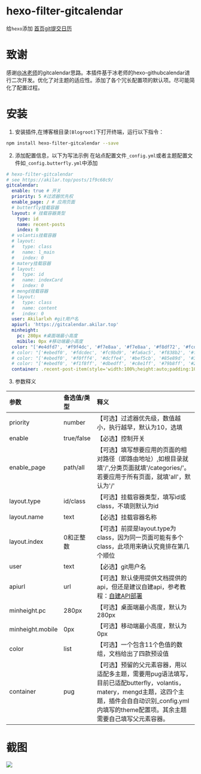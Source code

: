 # hexo-filter-gitcalendar

给`hexo`添加 [首页git提交日历](https://akilar.top/posts/1f9c68c9/)

# 致谢
感谢[@冰老师](https://zfe.space/)的gitcalendar思路。本插件基于冰老师的hexo-githubcalendar进行二次开发。优化了对主题的适应性。添加了各个冗长配置项的默认项。尽可能简化了配置过程。

# 安装

1. 安装插件,在博客根目录`[Blogroot]`下打开终端，运行以下指令：
  ```bash
  npm install hexo-filter-gitcalendar --save
  ```

2. 添加配置信息，以下为写法示例
  在站点配置文件`_config.yml`或者主题配置文件如`_config.butterfly.yml`中添加

  ```yaml
  # hexo-filter-gitcalendar
  # see https://akilar.top/posts/1f9c68c9/
  gitcalendar:
    enable: true # 开关
    priority: 5 #过滤器优先权
    enable_page: / # 应用页面
    # butterfly挂载容器
    layout: # 挂载容器类型
      type: id
      name: recent-posts
      index: 0
    # volantis挂载容器
    # layout:
    #   type: class
    #   name: l_main
    #   index: 0
    # matery挂载容器
    # layout:
    #   type: id
    #   name: indexCard
    #   index: 0
    # mengd挂载容器
    # layout:
    #   type: class
    #   name: content
    #   index: 0
    user: Akilarlxh #git用户名
    apiurl: 'https://gitcalendar.akilar.top'
    minheight:
      pc: 280px #桌面端最小高度
      mibile: 0px #移动端最小高度
    color: "['#e4dfd7', '#f9f4dc', '#f7e8aa', '#f7e8aa', '#f8df72', '#fcd217', '#fcc515', '#f28e16', '#fb8b05', '#d85916', '#f43e06']" #橘黄色调
    # color: "['#ebedf0', '#fdcdec', '#fc9bd9', '#fa6ac5', '#f838b2', '#f5089f', '#c4067e', '#92055e', '#540336', '#48022f', '#30021f']" #浅紫色调
    # color: "['#ebedf0', '#f0fff4', '#dcffe4', '#bef5cb', '#85e89d', '#34d058', '#28a745', '#22863a', '#176f2c', '#165c26', '#144620']" #翠绿色调
    # color: "['#ebedf0', '#f1f8ff', '#dbedff', '#c8e1ff', '#79b8ff', '#2188ff', '#0366d6', '#005cc5', '#044289', '#032f62', '#05264c']" #天青色调
    container: .recent-post-item(style='width:100%;height:auto;padding:10px;') #父元素容器，需要使用pug语法
  ```
3. 参数释义

  |参数|备选值/类型|释义|
  |:--|:--|:--|
  |priority|number|【可选】过滤器优先级，数值越小，执行越早，默认为10，选填|
  |enable|true/false|【必选】控制开关|
  |enable_page|path/all|【可选】填写想要应用的页面的相对路径（即路由地址）,如根目录就填'/',分类页面就填'/categories/'。若要应用于所有页面，就填'all'，默认为'/'|
  |layout.type|id/class|【可选】挂载容器类型，填写id或class，不填则默认为id|
  |layout.name|text|【必选】挂载容器名称|
  |layout.index|0和正整数|【可选】前提是layout.type为class，因为同一页面可能有多个class，此项用来确认究竟排在第几个顺位|
  |user|text|【必选】git用户名|
  |apiurl|url|【可选】默认使用提供文档提供的api，但还是建议自建api，参考教程：[自建API部署](https://akilar.top/posts/1f9c68c9/#自建API部署)|
  |minheight.pc|280px|【可选】桌面端最小高度，默认为280px|
  |minheight.mobile|0px|【可选】移动端最小高度，默认为0px|
  |color|list|【可选】一个包含11个色值的数组，文档给出了四款预设值|
  |container|pug|【可选】预留的父元素容器，用以适配多主题，需要用pug语法填写，目前已适配butterfly，volantis，matery，mengd主题，这四个主题，插件会自自动识别_config.yml内填写的theme配置项。其余主题需要自己填写父元素容器。|
# 截图
  ![](https://cdn.jsdelivr.net/npm/hexo-filter-gitcalendar/lib/gitcalendar.png)
